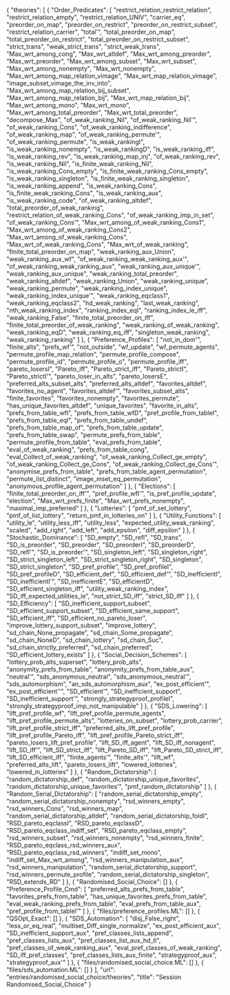 {
    "theories": [
        {
            "Order_Predicates": [
                "restrict_relation_restrict_relation",
                "restrict_relation_empty",
                "restrict_relation_UNIV",
                "carrier_eq",
                "preorder_on_map",
                "preorder_on_restrict",
                "preorder_on_restrict_subset",
                "restrict_relation_carrier",
                "total'",
                "total_preorder_on_map",
                "total_preorder_on_restrict",
                "total_preorder_on_restrict_subset",
                "strict_trans",
                "weak_strict_trans",
                "strict_weak_trans",
                "Max_wrt_among_cong",
                "Max_wrt_altdef",
                "Max_wrt_among_preorder",
                "Max_wrt_preorder",
                "Max_wrt_among_subset",
                "Max_wrt_subset",
                "Max_wrt_among_nonempty",
                "Max_wrt_nonempty",
                "Max_wrt_among_map_relation_vimage",
                "Max_wrt_map_relation_vimage",
                "image_subset_vimage_the_inv_into",
                "Max_wrt_among_map_relation_bij_subset",
                "Max_wrt_among_map_relation_bij",
                "Max_wrt_map_relation_bij",
                "Max_wrt_among_mono",
                "Max_wrt_mono",
                "Max_wrt_among_total_preorder",
                "Max_wrt_total_preorder",
                "decompose_Max",
                "of_weak_ranking_Nil",
                "of_weak_ranking_Nil'",
                "of_weak_ranking_Cons",
                "of_weak_ranking_indifference",
                "of_weak_ranking_map",
                "of_weak_ranking_permute'",
                "of_weak_ranking_permute",
                "is_weak_rankingI",
                "is_weak_ranking_nonempty",
                "is_weak_rankingD",
                "is_weak_ranking_iff",
                "is_weak_ranking_rev",
                "is_weak_ranking_map_inj",
                "of_weak_ranking_rev",
                "is_weak_ranking_Nil",
                "is_finite_weak_ranking_Nil",
                "is_weak_ranking_Cons_empty",
                "is_finite_weak_ranking_Cons_empty",
                "is_weak_ranking_singleton",
                "is_finite_weak_ranking_singleton",
                "is_weak_ranking_append",
                "is_weak_ranking_Cons",
                "is_finite_weak_ranking_Cons",
                "is_weak_ranking_aux",
                "is_weak_ranking_code",
                "of_weak_ranking_altdef",
                "total_preorder_of_weak_ranking",
                "restrict_relation_of_weak_ranking_Cons",
                "of_weak_ranking_imp_in_set",
                "of_weak_ranking_Cons'",
                "Max_wrt_among_of_weak_ranking_Cons1",
                "Max_wrt_among_of_weak_ranking_Cons2",
                "Max_wrt_among_of_weak_ranking_Cons",
                "Max_wrt_of_weak_ranking_Cons",
                "Max_wrt_of_weak_ranking",
                "finite_total_preorder_on_map",
                "weak_ranking_aux_Union",
                "weak_ranking_aux_wf",
                "of_weak_ranking_weak_ranking_aux'",
                "of_weak_ranking_weak_ranking_aux",
                "weak_ranking_aux_unique'",
                "weak_ranking_aux_unique",
                "weak_ranking_total_preorder",
                "weak_ranking_altdef",
                "weak_ranking_Union",
                "weak_ranking_unique",
                "weak_ranking_permute",
                "weak_ranking_index_unique",
                "weak_ranking_index_unique'",
                "weak_ranking_eqclass1",
                "weak_ranking_eqclass2",
                "hd_weak_ranking",
                "last_weak_ranking",
                "nth_weak_ranking_index",
                "ranking_index_eqI",
                "ranking_index_le_iff",
                "weak_ranking_False",
                "finite_total_preorder_on_iff",
                "finite_total_preorder_of_weak_ranking",
                "weak_ranking_of_weak_ranking",
                "weak_ranking_eqD",
                "weak_ranking_eq_iff",
                "singleton_weak_ranking",
                "weak_ranking_ranking"
            ]
        },
        {
            "Preference_Profiles": [
                "not_in_dom'",
                "finite_alts",
                "prefs_wf'",
                "not_outside",
                "wf_update",
                "wf_permute_agents",
                "permute_profile_map_relation",
                "permute_profile_compose",
                "permute_profile_id",
                "permute_profile_o",
                "permute_profile_iff",
                "pareto_losersI",
                "Pareto_iff",
                "Pareto_strict_iff",
                "Pareto_strictI",
                "Pareto_strictI'",
                "pareto_loser_in_alts",
                "pareto_losersE",
                "preferred_alts_subset_alts",
                "preferred_alts_altdef",
                "favorites_altdef",
                "favorites_no_agent",
                "favorites_altdef'",
                "favorites_subset_alts",
                "finite_favorites",
                "favorites_nonempty",
                "favorites_permute",
                "has_unique_favorites_altdef",
                "unique_favorites",
                "favorite_in_alts",
                "prefs_from_table_wfI",
                "prefs_from_table_wfD",
                "pref_profile_from_tableI",
                "prefs_from_table_eqI",
                "prefs_from_table_undef",
                "prefs_from_table_map_of",
                "prefs_from_table_update",
                "prefs_from_table_swap",
                "permute_prefs_from_table",
                "permute_profile_from_table",
                "eval_prefs_from_table",
                "eval_of_weak_ranking",
                "prefs_from_table_cong",
                "eval_Collect_of_weak_ranking",
                "of_weak_ranking_Collect_ge_empty",
                "of_weak_ranking_Collect_ge_Cons",
                "of_weak_ranking_Collect_ge_Cons'",
                "anonymise_prefs_from_table",
                "prefs_from_table_agent_permutation",
                "permute_list_distinct",
                "image_mset_eq_permutation",
                "anonymous_profile_agent_permutation"
            ]
        },
        {
            "Elections": [
                "finite_total_preorder_on_iff'",
                "pref_profile_wfI'",
                "is_pref_profile_update",
                "election",
                "Max_wrt_prefs_finite",
                "Max_wrt_prefs_nonempty",
                "maximal_imp_preferred"
            ]
        },
        {
            "Lotteries": [
                "pmf_of_set_lottery",
                "pmf_of_list_lottery",
                "return_pmf_in_lotteries_on"
            ]
        },
        {
            "Utility_Functions": [
                "utility_le",
                "utility_less_iff",
                "utility_less",
                "expected_utility_weak_ranking",
                "scaled",
                "add_right",
                "add_left",
                "add_epsilon",
                "diff_epsilon"
            ]
        },
        {
            "Stochastic_Dominance": [
                "SD_empty",
                "SD_refl",
                "SD_trans",
                "SD_is_preorder",
                "SD_preorder",
                "SD_preorderI",
                "SD_preorderD",
                "SD_refl'",
                "SD_is_preorder'",
                "SD_singleton_left",
                "SD_singleton_right",
                "SD_strict_singleton_left",
                "SD_strict_singleton_right",
                "SD_singleton",
                "SD_strict_singleton",
                "SD_pref_profile",
                "SD_pref_profileI",
                "SD_pref_profileD",
                "SD_efficient_def",
                "SD_efficient_def'",
                "SD_inefficientI",
                "SD_inefficientI'",
                "SD_inefficientE",
                "SD_efficientD",
                "SD_efficient_singleton_iff",
                "utility_weak_ranking_index",
                "SD_iff_expected_utilities_le",
                "not_strict_SD_iff",
                "strict_SD_iff"
            ]
        },
        {
            "SD_Efficiency": [
                "SD_inefficient_support_subset",
                "SD_efficient_support_subset",
                "SD_efficient_same_support",
                "SD_efficient_iff",
                "SD_efficient_no_pareto_loser",
                "improve_lottery_support_subset",
                "improve_lottery",
                "sd_chain_None_propagate",
                "sd_chain_Some_propagate",
                "sd_chain_NoneD",
                "sd_chain_lottery",
                "sd_chain_Suc",
                "sd_chain_strictly_preferred",
                "sd_chain_preferred",
                "SD_efficient_lottery_exists"
            ]
        },
        {
            "Social_Decision_Schemes": [
                "lottery_prob_alts_superset",
                "lottery_prob_alts",
                "anonymity_prefs_from_table",
                "anonymity_prefs_from_table_aux",
                "neutral'",
                "sds_anonymous_neutral",
                "sds_anonymous_neutral'",
                "sds_automorphism",
                "an_sds_automorphism_aux",
                "ex_post_efficient'",
                "ex_post_efficient''",
                "SD_efficient'",
                "SD_inefficient_support",
                "SD_inefficient_support'",
                "strongly_strategyproof_profileI",
                "strongly_strategyproof_imp_not_manipulable"
            ]
        },
        {
            "SDS_Lowering": [
                "lift_pref_profile_wf",
                "lift_pref_profile_permute_agents",
                "lift_pref_profile_permute_alts",
                "lotteries_on_subset",
                "lottery_prob_carrier",
                "lift_pref_profile_strict_iff",
                "preferred_alts_lift_pref_profile",
                "lift_pref_profile_Pareto_iff",
                "lift_pref_profile_Pareto_strict_iff",
                "pareto_losers_lift_pref_profile",
                "lift_SD_iff_agent",
                "lift_SD_iff_nonagent",
                "lift_SD_iff'",
                "lift_SD_strict_iff",
                "lift_Pareto_SD_iff",
                "lift_Pareto_SD_strict_iff",
                "lift_SD_efficient_iff",
                "finite_agents'",
                "finite_alts'",
                "lift_wf",
                "preferred_alts_lift",
                "pareto_losers_lift",
                "lowered_lotteries",
                "lowered_in_lotteries"
            ]
        },
        {
            "Random_Dictatorship": [
                "random_dictatorship_def",
                "random_dictatorship_unique_favorites",
                "random_dictatorship_unique_favorites'",
                "pmf_random_dictatorship"
            ]
        },
        {
            "Random_Serial_Dictatorship": [
                "random_serial_dictatorship_empty",
                "random_serial_dictatorship_nonempty",
                "rsd_winners_empty",
                "rsd_winners_Cons",
                "rsd_winners_map",
                "random_serial_dictatorship_altdef",
                "random_serial_dictatorship_foldl",
                "RSD_pareto_eqclassI",
                "RSD_pareto_eqclassD",
                "RSD_pareto_eqclass_indiff_set",
                "RSD_pareto_eqclass_empty",
                "rsd_winners_subset",
                "rsd_winners_nonempty",
                "rsd_winners_finite",
                "RSD_pareto_eqclass_rsd_winners_aux",
                "RSD_pareto_eqclass_rsd_winners",
                "indiff_set_mono",
                "indiff_set_Max_wrt_among",
                "rsd_winners_manipulation_aux",
                "rsd_winners_manipulation",
                "random_serial_dictatorship_support",
                "rsd_winners_permute_profile",
                "random_serial_dictatorship_singleton",
                "RSD_extends_RD"
            ]
        },
        {
            "Randomised_Social_Choice": []
        },
        {
            "Preference_Profile_Cmd": [
                "preferred_alts_prefs_from_table",
                "favorites_prefs_from_table",
                "has_unique_favorites_prefs_from_table",
                "eval_weak_ranking_prefs_from_table",
                "eval_prefs_from_table_aux",
                "pref_profile_from_tableI'"
            ]
        },
        {
            "files/preference_profiles.ML": []
        },
        {
            "QSOpt_Exact": []
        },
        {
            "SDS_Automation": [
                "disj_False_right",
                "less_or_eq_real",
                "multiset_Diff_single_normalize",
                "ex_post_efficient_aux",
                "SD_inefficient_support_aux",
                "pref_classes_lists_append",
                "pref_classes_lists_aux",
                "pref_classes_list_aux_hd_tl",
                "pref_classes_of_weak_ranking_aux",
                "eval_pref_classes_of_weak_ranking",
                "SD_iff_pref_classes",
                "pref_classes_lists_aux_finite",
                "strategyproof_aux",
                "strategyproof_aux'"
            ]
        },
        {
            "files/randomised_social_choice.ML": []
        },
        {
            "files/sds_automation.ML": []
        }
    ],
    "url": "entries/randomised_social_choice/theories",
    "title": "Session Randomised_Social_Choice"
}